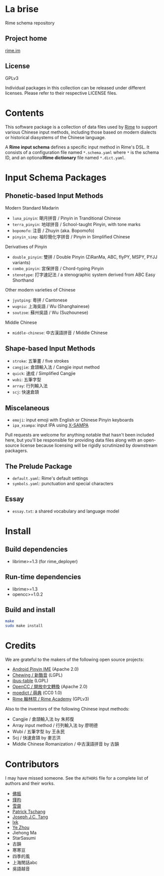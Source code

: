 <meta charset="UTF-8">

La brise
===
Rime schema repository

Project home
---
[rime.im](http://rime.im)

License
---
GPLv3

Individual packages in this collection can be released under different licenses.
Please refer to their respective LICENSE files.

Contents
===
This software package is a collection of data files used by
[Rime](http://rime.im) to support various Chinese input methods, including
those based on modern dialects or historical diasystems of the Chinese language.

A **Rime input schema** defines a specific input method in Rime's DSL.
It consists of a configuration file named `*.schema.yaml` where `*` is the
schema ID, and an optional**Rime dictionary** file named `*.dict.yaml`.

Input Schema Packages
===

Phonetic-based Input Methods
---
Modern Standard Madarin

  - `luna_pinyin`: 朙月拼音 / Pinyin in Tranditional Chinese
  - `terra_pinyin`: 地球拼音 / School-taught Pinyin, with tone marks
  - `bopomofo`: 注音 / Zhuyin (aka. Bopomofo)
  - `pinyin_simp`: 袖珍簡化字拼音 / Pinyin in Simplified Chinese

Derivatives of Pinyin

  - `double_pinyin`: 雙拼 / Double Pinyin (ZiRanMa, ABC, flyPY, MSPY, PYJJ variants)
  - `combo_pinyin`: 宮保拼音 / Chord-typing Pinyin
  - `stenotype`: 打字速記法 / a stenographic system derived from ABC Easy Shorthand

Other modern varieties of Chinese

  - `jyutping`: 粵拼 / Cantonese
  - `wugniu`: 上海吳語 / Wu (Shanghainese)
  - `soutzoe`: 蘇州吳語 / Wu (Suzhounese)

Middle Chinese

  - `middle-chinese`: 中古漢語拼音 / Middle Chinese

Shape-based Input Methods
---

  - `stroke`: 五筆畫 / five strokes
  - `cangjie`: 倉頡輸入法 / Cangjie input method
  - `quick`: 速成 / Simplified Cangjie
  - `wubi`: 五筆字型
  - `array`: 行列輸入法
  - `scj`: 快速倉頡

Miscelaneous
---

  - `emoji`: input emoji with English or Chinese Pinyin keyboards
  - `ipa_xsampa`: input IPA using [X-SAMPA](https://en.wikipedia.org/wiki/X-SAMPA)

Pull requests are welcome for anything notable that hasn't been included here,
but you'll be responsible for providing data files along with an open-source
license because licensing will be rigidly scrutinized by downstream packagers.

The Prelude Package
---

  - `default.yaml`: Rime's default settings
  - `symbols.yaml`: punctuation and special characters

Essay
---

  - `essay.txt`: a shared vocabulary and language model

Install
===

Build dependencies
---

- librime>=1.3 (for rime_deployer)

Run-time dependencies
---

  - librime>=1.3
  - opencc>=1.0.2

Build and install
---

```sh
make
sudo make install
```

Credits
===
We are grateful to the makers of the following open source projects:

  - [Android Pinyin IME](https://source.android.com/) (Apache 2.0)
  - [Chewing / 新酷音](http://chewing.im/) (LGPL)
  - [ibus-table](https://github.com/acevery/ibus-table) (LGPL)
  - [OpenCC / 開放中文轉換](https://github.com/BYVoid/OpenCC) (Apache 2.0)
  - [moedict / 萌典](https://www.moedict.tw) (CC0 1.0)
  - [Rime 翰林院 / Rime Academy](https://github.com/rime-aca) (GPLv3)

Also to the inventors of the following Chinese input methods:

  - Cangjie / 倉頡輸入法 by 朱邦復
  - Array input method / 行列輸入法 by 廖明德
  - Wubi / 五筆字型 by 王永民
  - Scj / 快速倉頡 by 麥志洪
  - Middle Chinese Romanization / 中古漢語拼音 by 古韻

Contributors
===
I may have missed someone.
See the `AUTHORS` file for a complete list of authors and their works.

  - [佛振](https://github.com/lotem)
  - [瑾昀](https://github.com/kunki)
  - [雪齋](https://github.com/LEOYoon-Tsaw)
  - [Patrick Tschang](https://github.com/Patricivs)
  - [Joseph J.C. Tang](https://github.com/jinntrance)
  - [lxk](http://101reset.com)
  - [Ye Zhou](https://github.com/zhouye)
  - Jiehong Ma
  - StarSasumi
  - 古韻
  - 寒寒豆
  - 四季的風
  - 上海閒話abc
  - 吳語越音
